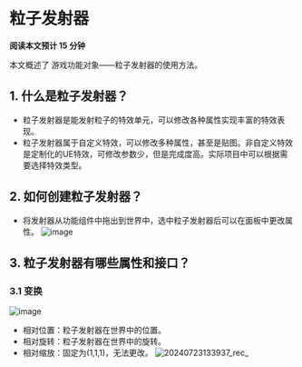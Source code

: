 # 粒子发射器

**阅读本文预计 15 分钟**

本文概述了 游戏功能对象——粒子发射器的使用方法。

## 1. 什么是粒子发射器？
- 粒子发射器是能发射粒子的特效单元，可以修改各种属性实现丰富的特效表现。
- 粒子发射器属于自定义特效，可以修改多种属性，甚至是贴图。非自定义特效是定制化的UE特效，可修改参数少，但是完成度高。实际项目中可以根据需要选择特效类型。

## 2. 如何创建粒子发射器？
- 将发射器从功能组件中拖出到世界中，选中粒子发射器后可以在面板中更改属性。
![image](https://github.com/user-attachments/assets/dfb44484-e942-4e1a-99d0-4867847dae6c)

## 3. 粒子发射器有哪些属性和接口？
### 3.1 变换
![image](https://github.com/user-attachments/assets/c0375572-a48b-4ef5-998b-26ebe7212460)
- 相对位置：粒子发射器在世界中的位置。
- 相对旋转：粒子发射器在世界中的旋转。
- 相对缩放：固定为(1,1,1)，无法更改。
![20240723133937_rec_](https://github.com/user-attachments/assets/66e34634-37b8-4ea3-8afe-340e9d454de1)
